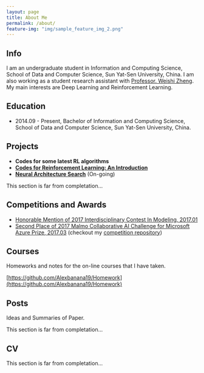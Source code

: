 ```yaml
---
layout: page
title: About Me
permalink: /about/
feature-img: "img/sample_feature_img_2.png"
---
```


## Info
 I am an undergraduate student in Information and Computing Science, School of Data and Computer Science, Sun Yat-Sen University, China. I am also working as a student research assistant with [Professor. Weishi Zheng](http://isee.sysu.edu.cn/~zhwshi/). My main interests are Deep Learning and Reinforcement Learning.

## Education
- 2014.09 - Present, Bachelor of Information and Computing Science, School of Data and Computer Science, Sun Yat-Sen University, China.

## Projects
- **Codes for some latest RL algorithms**
- [**Codes for Reinforcement Learning: An Introduction**](https://github.com/Alexbanana19/Reinforcement-Learning-An-Introduction)
- [**Neural Architecture Search**](https://github.com/importsysu/Neural-Architecture-Search) (On-going)

This section is far from completation...


## Competitions and Awards
- [Honorable Mention of 2017 Interdisciplinary Contest In Modeling, 2017.01](http://www.comap-math.com/mcm/2017Certs/55021.pdf)
- [Second Place of 2017 Malmo Collaborative AI Challenge for Microsoft Azure Prize, 2017.03](https://www.microsoft.com/en-us/research/blog/malmo-collaborative-ai-challenge-winners/) (checkout my [competition repository](https://github.com/importsysu/malmochallenge))

## Courses
Homeworks and notes for the on-line courses that I have taken.

[https://github.com/Alexbanana19/Homework](https://github.com/Alexbanana19/Homework)

## Posts
Ideas and Summaries of Paper.

This section is far from completation...

## CV
This section is far from completation...
